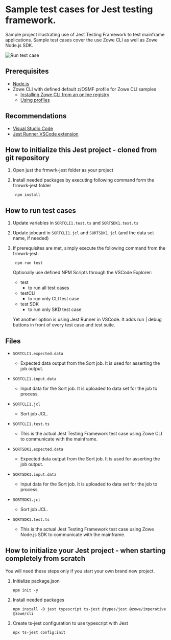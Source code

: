 # Sample test cases for Jest testing framework.

Sample project illustrating use of Jest Testing Framework to test mainframe applications. Sample test cases cover the use Zowe CLI as well as Zowe Node.js SDK.

![Run test case](../media/frmwrk-jest.gif)

## Prerequisites
* [Node.js](https://nodejs.org/)
* Zowe CLI with defined default z/OSMF profile for Zowe CLI samples
    * [Installing Zowe CLI from an online registry](https://docs.zowe.org/stable/user-guide/cli-installcli.html#installing-zowe-cli-from-an-online-registry)
    * [Using profiles](https://docs.zowe.org/stable/user-guide/cli-usingcli.html#using-profiles)


## Recommendations
* [Visual Studio Code](https://code.visualstudio.com/)
* [Jest Runner VSCode extension](https://marketplace.visualstudio.com/items?itemName=firsttris.vscode-jest-runner)

## How to initialize this Jest project - cloned from git repository
1. Open just the frmwrk-jest folder as your project
2. Install needed packages by executing following command form the frmwrk-jest folder

        npm install

## How to run test cases
1. Update variables in `SORTCLI1.test.ts` and `SORTSDK1.test.ts`
2. Update jobcard in `SORTCLI1.jcl` and `SORTSDK1.jcl` (and the data set name, if needed)
3. If prerequisites are met, simply execute the following command from the frmwrk-jest:

        npm run test

    Optionally use defined NPM Scripts through the VSCode Explorer:
    * test
        * to run all test cases
    * testCLI
        * to run only CLI test case
    * test SDK
        * to run only SKD test case

    Yet another option is using Jest Runner in VSCode. It adds run | debug buttons in front of every test case and test suite.

## Files
* `SORTCLI1.expected.data`
    * Expected data output from the Sort job. It is used for asserting the job output.
* `SORTCLI1.input.data`
    * Input data for the Sort job. It is uploaded to data set for the job to process.
* `SORTCLI1.jcl`
    * Sort job JCL.
* `SORTCLI1.test.ts`
    * This is the actual Jest Testing Framework test case using Zowe CLI to communicate with the mainframe.

* `SORTSDK1.expected.data`
    * Expected data output from the Sort job. It is used for asserting the job output.
* `SORTSDK1.input.data`
    * Input data for the Sort job. It is uploaded to data set for the job to process.
* `SORTSDK1.jcl`
    * Sort job JCL.
* `SORTSDK1.test.ts`
    * This is the actual Jest Testing Framework test case using Zowe Node.js SDK to communicate with the mainframe.

## How to initialize your Jest project - when starting completely from scratch
You will need these steps only if you start your own brand new project.

1. Initialize package.json

    `npm init -y`

2. Install needed packages

    `npm install -D jest typescript ts-jest @types/jest @zowe/imperative @zowe/cli`

3. Create ts-jest configuration to use typescript with Jest

    `npx ts-jest config:init`
